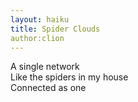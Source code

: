 ```yaml
---
layout: haiku
title: Spider Clouds
author:clion
---
```


A single network<br>
Like the spiders in my house<br>
Connected as one<br>